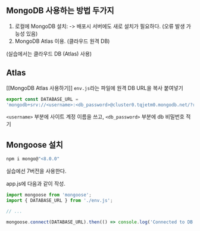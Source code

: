 
## MongoDB 사용하는 방법 두가지
1. 로컬에 MongoDB 설치:  -> 배포시 서버에도 새로 설치가 필요하다. (오류 발생 가능성 있음)
2. MongoDB Atlas 이용. (클라우드 원격 DB)

(실습에서는 클라우드 DB (Atlas) 사용)

## Atlas
[[MongoDB Atlas 사용하기]]
`env.js`라는 파일에 원격 DB URL을 복사 붙여넣기
```js
export const DATABASE_URL =
'mongodb+srv://<username>:<db_password>@cluster0.tqjetm0.mongodb.net/?retryWrites=true&w=majority&appName=Cluster0';

```

`<username>` 부분에 사이트 계정 이름을 쓰고,
`<db_password>` 부분에 db 비밀번호 적기

## Mongoose 설치

```bash
npm i mongo@"<8.0.0"
```
실습에선 7버전을 사용한다.

app.js에 다음과 같이 작성.

```js
import mongoose from 'mongoose';
import { DATABASE_URL } from './env.js';

// ...

mongoose.connect(DATABASE_URL).then(() => console.log('Connected to DB'));

```